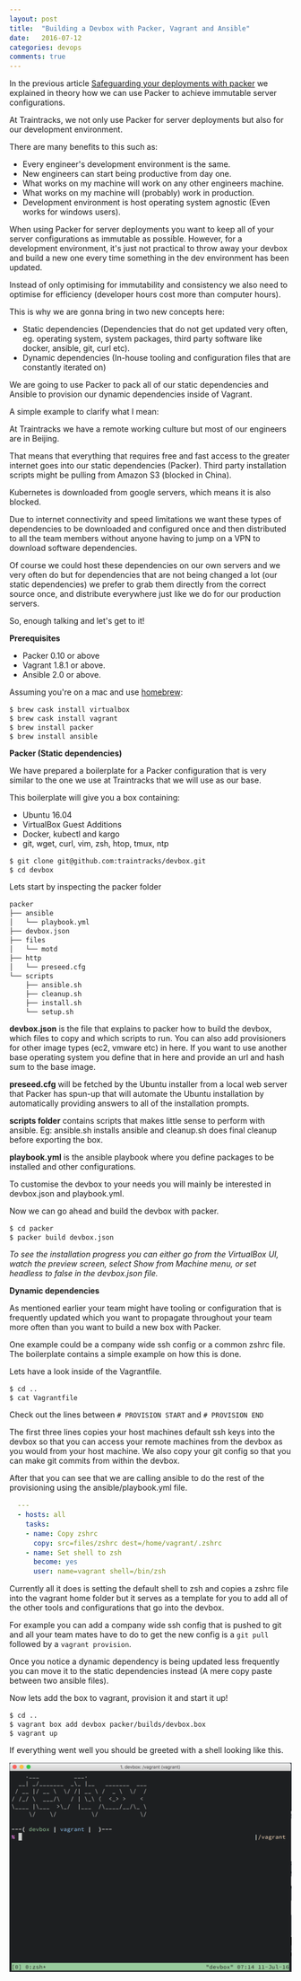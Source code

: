 ```yaml
---
layout: post
title:  "Building a Devbox with Packer, Vagrant and Ansible"
date:   2016-07-12
categories: devops 
comments: true
---
```


In the previous article [Safeguarding your deployments with packer](/devops/2016/07/05/safeguarding_your_deployments_with_packer) we explained in theory how we can use Packer to achieve immutable server configurations.

At Traintracks, we not only use Packer for server deployments but also for our development environment.

There are many benefits to this such as:

* Every engineer's development environment is the same.
* New engineers can start being productive from day one.
* What works on my machine will work on any other engineers machine.
* What works on my machine will (probably) work in production.
* Development environment is host operating system agnostic (Even works for windows users).

When using Packer for server deployments you want to keep all of your server configurations as immutable as possible. However, for a development environment, it's just not practical to throw away your devbox and build a new one every time something in the dev environment has been updated.

Instead of only optimising for immutability and consistency we also need to optimise for efficiency (developer hours cost more than computer hours).

This is why we are gonna bring in two new concepts here:

* Static dependencies (Dependencies that do not get updated very often, eg. operating system, system packages, third party software like docker, ansible, git, curl etc).
* Dynamic dependencies (In-house tooling and configuration files that are constantly iterated on)

We are going to use Packer to pack all of our static dependencies and Ansible to provision our dynamic dependencies inside of Vagrant.

A simple example to clarify what I mean:

At Traintracks we have a remote working culture but most of our engineers are in Beijing.

That means that everything that requires free and fast access to the greater internet goes into our static dependencies (Packer). Third party installation scripts might be pulling from Amazon S3 (blocked in China).

Kubernetes is downloaded from google servers, which means it is also blocked.

Due to internet connectivity and speed limitations we want these types of dependencies to be downloaded and configured once and then distributed to all the team members without anyone having to jump on a VPN to download software dependencies.

Of course we could host these dependencies on our own servers and we very often do but for dependencies that are not being changed a lot (our static dependencies) we prefer to grab them directly from the correct source once, and distribute everywhere just like we do for our production servers.

So, enough talking and let's get to it!

**Prerequisites**

* Packer 0.10 or above
* Vagrant 1.8.1 or above.
* Ansible 2.0 or above.

Assuming you're on a mac and use [homebrew](http://brew.sh):
```shell
$ brew cask install virtualbox
$ brew cask install vagrant
$ brew install packer
$ brew install ansible
``` 

**Packer (Static dependencies)**

We have prepared a boilerplate for a Packer configuration that is very similar to the one we use at Traintracks that we will use as our base.

This boilerplate will give you a box containing:

* Ubuntu 16.04
* VirtualBox Guest Additions
* Docker, kubectl and kargo
* git, wget, curl, vim, zsh, htop, tmux, ntp

```shell
$ git clone git@github.com:traintracks/devbox.git
$ cd devbox
```
Lets start by inspecting the packer folder
```shell
packer
├── ansible
│   └── playbook.yml
├── devbox.json
├── files
│   └── motd
├── http
│   └── preseed.cfg
└── scripts
    ├── ansible.sh
    ├── cleanup.sh
    ├── install.sh
    └── setup.sh
```
**devbox.json** is the file that explains to packer how to build the devbox, which files to copy and which scripts to run.
You can also add provisioners for other image types (ec2, vmware etc) in here.
If you want to use another base operating system you define that
in here and provide an url and hash sum to the base image.

**preseed.cfg** will be fetched by the Ubuntu installer from a local web server that Packer has spun-up that will automate the Ubuntu installation by automatically providing answers to all of the installation prompts.

**scripts folder** contains scripts that makes little sense to perform with ansible. Eg: ansible.sh installs ansible and cleanup.sh does final cleanup before exporting the box.

**playbook.yml** is the ansible playbook where you define packages to be installed and other configurations.

To customise the devbox to your needs you will mainly be interested in devbox.json and playbook.yml.

Now we can go ahead and build the devbox with packer.
```shell
$ cd packer
$ packer build devbox.json
```
*To see the installation progress you can either go from the VirtualBox UI, watch the preview screen, select Show from Machine menu, or set headless to false in the devbox.json file.*

**Dynamic dependencies**

As mentioned earlier your team might have tooling or configuration that is frequently updated which you want to propagate throughout your team more often than you want to build a new box with Packer.

One example could be a company wide ssh config or a common zshrc file.
The boilerplate contains a simple example on how this is done.

Lets have a look inside of the Vagrantfile.
```shell
$ cd ..
$ cat Vagrantfile
```

Check out the lines between  ```# PROVISION START``` and ```# PROVISION END```

The first three lines copies your host machines default ssh keys into the devbox so that you can access your remote machines from the devbox as you would from your host machine.
We also copy your git config so that you can make git commits from within the devbox.

After that you can see that we are calling ansible to do the rest of the provisioning using the ansible/playbook.yml file.

```yaml
  ---
  - hosts: all
    tasks:
    - name: Copy zshrc
      copy: src=files/zshrc dest=/home/vagrant/.zshrc
    - name: Set shell to zsh
      become: yes
      user: name=vagrant shell=/bin/zsh
```
Currently all it does is setting the default shell to zsh and copies a zshrc file into the vagrant home folder but it serves as a template for you to add all of the other tools and configurations that go into the devbox.

For example you can add a company wide ssh config that is pushed to git and all your team mates have to do to get the new config is a ```git pull``` followed by a ```vagrant provision```.

Once you notice a dynamic dependency is being updated less frequently you can move it to the static dependencies instead (A mere copy paste between two ansible files).

Now lets add the box to vagrant, provision it and start it up!
```shell
$ cd ..
$ vagrant box add devbox packer/builds/devbox.box
$ vagrant up
```

If everything went well you should be greeted with a shell looking like this.

![](/assets/devbox.png)
